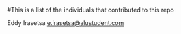 #This is a list of the individuals that contributed to this repo

Eddy Irasetsa <e.irasetsa@alustudent.com>
